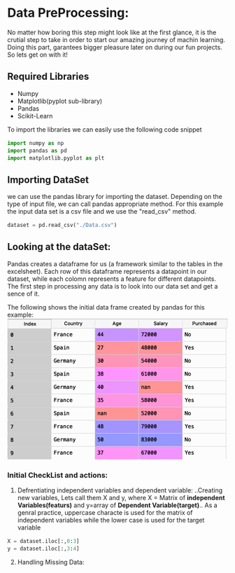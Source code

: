 # Data PreProcessing:
No matter how boring this step might look like at the first glance, it is the crutial step to take in order to start our amazing journey of machin learning. Doing this part, garantees bigger pleasure later on during our fun projects.
So lets get on with it!

## Required Libraries
- Numpy 
- Matplotlib(pyplot sub-library)
- Pandas
- Scikit-Learn

To import the libraries we can easily use the following code snippet

```python
import numpy as np
import pandas as pd
import matplotlib.pyplot as plt
```

## Importing DataSet
we can use the pandas library for importing the dataset. Depending on the type of input file, we can call pandas appropriate method.
For this example the input data set is a csv file and we use the "read_csv" method.
```python
dataset = pd.read_csv("./Data.csv")
```

## Looking at the dataSet:
Pandas creates a dataframe for us (a framework similar to the tables in the excelsheet). Each row of this dataframe represents a datapoint in our dataset, while each colomn represents a feature for different datapoints.
The first step in processing any data is to look into our data set and get a sence of it. 

The following shows the initial data frame created by pandas for this example:
![raw Data](pics/rawData.png)

### Initial CheckList and actions:

1. Defrentiating independent variables and dependent variable:
..Creating new variables, Lets call them X and y, where X = Matrix of **independent Variables(featurs)** and y=array of **Dependent Variable(target)**.. As a genral practice, uppercase characte is used for the matrix of independent variables while the lower case is used for the target variable

```python
X = dataset.iloc[:,0:3]
y = dataset.iloc[:,3:4]
```
2. Handling Missing Data:


